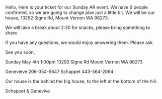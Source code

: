 Hello, <name>
Here is your ticket for our Sunday AR event. We have 6 people confirmed, so we are going to change plan just a little bit. We will be our house, 13292 Signe Rd, Mount Vernon WA 98273. 

We will take a break about 2:30 for snacks, please bring something to share.

If you have any questions, we would enjoy answering them. Please ask. 

See you soon,

Sunday May 4th 1:00pm
13292 Signe Rd
Mount Vernon WA 98273

Genevieve 206-354-5647
Schappet 443-564-2064

Our house is the behind the big house, to the left at the bottom of the hill.

Schappet & Genevive